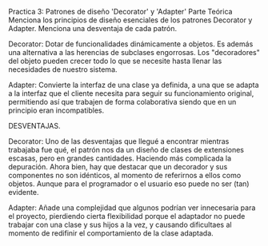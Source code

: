 Practica 3: Patrones de diseño 'Decorator' y 'Adapter'
Parte Teórica
Menciona los principios de diseño esenciales de los patrones Decorator y Adapter. Menciona una desventaja de cada patrón.

Decorator: Dotar de funcionalidades dinámicamente a objetos. Es además una alternativa a las herencias de subclases engorrosas.
Los "decoradores" del objeto pueden crecer todo lo que se necesite hasta llenar las necesidades de nuestro sistema. 

Adapter: Convierte la interfaz de una clase ya definida, a una que se adapta a la interfaz que el cliente necesita para seguir su funcionamiento original, permitiendo así que trabajen de forma colaborativa siendo que en un principio eran incompatibles.

DESVENTAJAS.

Decorator: Uno de las desventajas que llegué a encontrar mientras trabajaba fue qué, el patrón nos da un diseño de clases de extensiones escasas, pero en grandes cantidades. Haciendo más complicada la depuración. 
Ahora bien, hay que destacar que un decorador y sus componentes no son idénticos, al momento de referirnos a ellos como objetos. Aunque para el programador o el usuario eso puede no ser (tan) evidente. 

Adapter: Añade una complejidad que algunos podrían ver innecesaria para el proyecto, pierdiendo cierta flexibilidad porque el adaptador no puede trabajar con una clase y sus hijos a la vez, y causando dificultaes al momento de redifinir el comportamiento de la clase adaptada.

